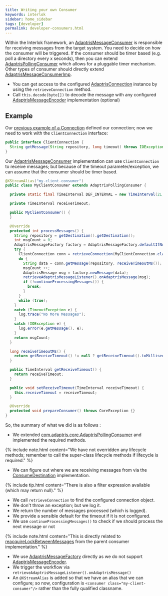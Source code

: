 ```yaml
---
title: Writing your own Consumer
keywords: interlok
sidebar: home_sidebar
tags: [developer]
permalink: developer-consumers.html
---
```


Within the Interlok framework, an [AdaptrisMessageConsumer][] is responsible for receiving messages from the target system. You need to decide on how the consumer will be triggered. If the consumer should be timer based (e.g. poll a directory every x seconds), then you can extend [AdaptrisPollingConsumer][] which allows for a pluggable timer mechanism. Other types of consumer should directly extend [AdaptrisMessageConsumerImp][].

- You can get access to the configured [AdaptrisConnection][] instance by using the `retrieveConnection` method.
- Call `this.decode(byte[])` to decode the message with any configured [AdaptrisMessageEncoder][] implementation (optional)


## Example ##

Our [previous example of a Connection](developer-connections.html) defined our connection; now we need to work with the `ClientConnection` interface:

```java
public interface ClientConnection {
  String getMessage(String repository, long timeout) throws IOException, TimeoutException;
}
```


Our [AdaptrisMessageConsumer][] implementation can use `ClientConnection` to receive messages; but because of the timeout parameter/exception, we can assume that the consumer should be timer based.


```java
@XStreamAlias("my-client-consumer")
public class MyClientConsumer extends AdaptrisPollingConsumer {

  private static final TimeInterval DEF_INTERVAL = new TimeInterval(2L, TimeUnit.SECONDS.name());

  private TimeInterval receiveTimeout;

  public MyClientConsumer() {
  }

  @Override
  protected int processMessages() {
    String repository = getDestination().getDestination();
    int msgCount = 0;
    AdaptrisMessageFactory factory = AdaptrisMessageFactory.defaultIfNull(getMessageFactory());
    try {
      ClientConnection conn = retrieveConnection(MyClientConnection.class).createConnection();
      do {
        String data = conn.getMessage(repository, receiveTimeoutMs());
        msgCount ++;
        AdaptrisMessage msg = factory.newMessage(data);
        retrieveAdaptrisMessageListener().onAdaptrisMessage(msg);
        if (!continueProcessingMessages()) {
          break;
        }
      }
      while (true);
    }
    catch (TimeoutException e) {
      log.trace("No More Messages");
    }
    catch (IOException e) {
      log.error(e.getMessage(), e);
    }
    return msgCount;
  }

  long receiveTimeoutMs() {
    return getReceiveTimeout() != null ? getReceiveTimeout().toMilliseconds() : DEF_INTERVAL.toMilliseconds();
  }

  public TimeInterval getReceiveTimeout() {
    return receiveTimeout;
  }

  public void setReceiveTimeout(TimeInterval receiveTimeout) {
    this.receiveTimeout = receiveTimeout;
  }

  @Override
  protected void prepareConsumer() throws CoreException {}
}
```

So, the summary of what we did is as follows :

- We extended [com.adaptris.core.AdaptrisPollingConsumer][AdaptrisPollingConsumer] and implemented the required methods.

{% include note.html content="We have not overridden any lifecycle methods; remember to call the super-class lifecycle methods if lifecycle is required." %}

- We can figure out where we are receiving messages from via the [ConsumeDestination][] implementation.

{% include tip.html content="There is also a filter expression available (which may return null)." %}

- We call `retrieveConnection` to find the configured connection object.
- We don't throw an exception; but we log it.
- We return the number of messages processed (which is logged).
- We provide a sensible default for the timeout if it is not configured.
- We use `continueProcessingMessages()` to check if we should process the next message or not

{% include note.html content="This is directly related to [reacquireLockBetweenMessages][] from the parent consumer implementation." %}

- We use [AdaptrisMessageFactory][] directly as we do not support [AdaptrisMessageEncoder][].
- We trigger the workflow via `retrieveAdaptrisMessageListener().onAdaptrisMessage()`
- An `@XStreamAlias` is added so that we have an alias that we can configure; so now, configuration is `<consumer class="my-client-consumer"/>` rather than the fully qualified classname.



[AdaptrisMessageConsumer]: https://development.adaptris.net/javadocs/v3-snapshot/Interlok-API/com/adaptris/core/AdaptrisMessageConsumer.html
[AdaptrisMessageConsumerImp]: https://development.adaptris.net/javadocs/v3-snapshot/Interlok-API/com/adaptris/core/AdaptrisMessageConsumerImp.html
[AdaptrisPollingConsumer]: https://development.adaptris.net/javadocs/v3-snapshot/Interlok-API/com/adaptris/core/AdaptrisPollingConsumer.html
[AdaptrisConnection]: https://development.adaptris.net/javadocs/v3-snapshot/Interlok-API/com/adaptris/core/AdaptrisConnection.html
[AdaptrisConnectionImp]: https://development.adaptris.net/javadocs/v3-snapshot/Interlok-API/com/adaptris/core/AdaptrisConnectionImp.html
[AdaptrisMessageEncoder]: https://development.adaptris.net/javadocs/v3-snapshot/Interlok-API/com/adaptris/core/AdaptrisMessageEncoder.html
[ConsumeDestination]: https://development.adaptris.net/javadocs/v3-snapshot/Interlok-API/com/adaptris/core/ConsumeDestination.html
[AdaptrisMessageFactory]: https://development.adaptris.net/javadocs/v3-snapshot/Interlok-API/com/adaptris/core/AdaptrisMessageFactory.html
[reacquireLockBetweenMessages]: https://development.adaptris.net/javadocs/v3-snapshot/Interlok-API/com/adaptris/core/AdaptrisPollingConsumer.html#setReacquireLockBetweenMessages-java.lang.Boolean-
